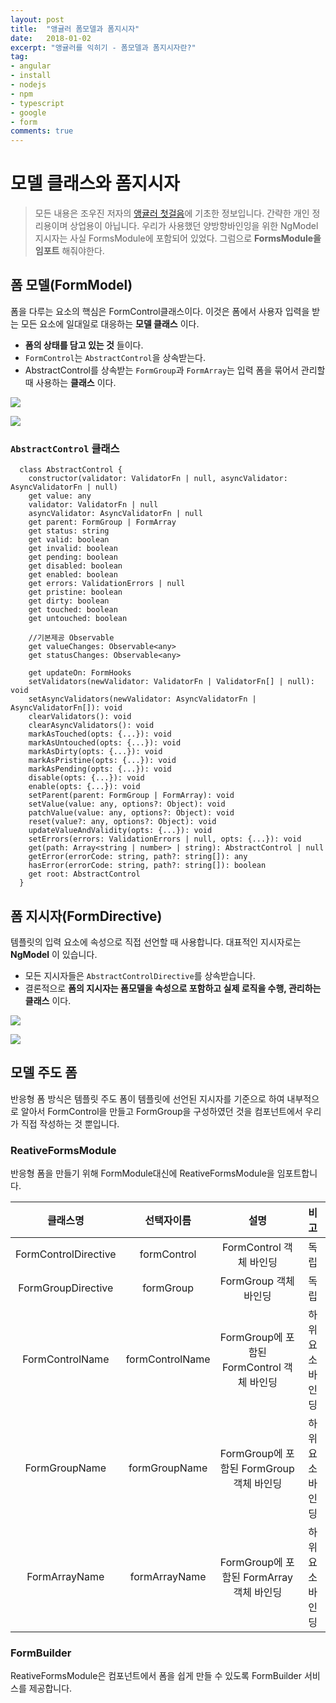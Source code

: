 ```yaml
---
layout: post
title:  "앵귤러 폼모델과 폼지시자"
date:   2018-01-02
excerpt: "앵귤러를 익히기 - 폼모델과 폼지시자란?"
tag:
- angular
- install
- nodejs
- npm
- typescript
- google
- form
comments: true
---
```


**모델 클래스와 폼지시자**
===
> 모든 내용은 조우진 저자의 [앵귤러 첫걸음](http://www.hanbit.co.kr/store/books/look.php?p_code=B3348481708)에 기초한 정보입니다. 간략한 개인 정리용이며 상업용이 아닙니다.
우리가 사용했던 양방향바인잉을 위한 NgModel 지시자는 사실 FormsModule에 포함되어 있었다. 그럼으로 **FormsModule을 임포트** 해줘야한다.


## **폼 모델(FormModel)**
폼을 다루는 요소의 핵심은 FormControl클래스이다. 이것은 폼에서 사용자 입력을 받는 모든 요소에 일대일로 대응하는 **모델 클래스** 이다.
 - **폼의 상태를 담고 있는 것** 들이다.
 - `FormControl`는 `AbstractControl`을 상속받는다.
 - AbstractControl를 상속받는 `FormGroup`과 `FormArray`는 입력 폼을 묶어서 관리할때 사용하는 **클래스** 이다.

![](https://github.com/SeonHyungJo/Angular/blob/master/image/FromPic1.JPG?raw=true)

![](https://github.com/SeonHyungJo/Angular/blob/master/image/FromPic2.JPG?raw=true)


### `AbstractControl` 클래스

```
  class AbstractControl {
    constructor(validator: ValidatorFn | null, asyncValidator: AsyncValidatorFn | null)
    get value: any
    validator: ValidatorFn | null
    asyncValidator: AsyncValidatorFn | null
    get parent: FormGroup | FormArray
    get status: string
    get valid: boolean
    get invalid: boolean
    get pending: boolean
    get disabled: boolean
    get enabled: boolean
    get errors: ValidationErrors | null
    get pristine: boolean
    get dirty: boolean
    get touched: boolean
    get untouched: boolean

    //기본제공 Observable
    get valueChanges: Observable<any>
    get statusChanges: Observable<any>

    get updateOn: FormHooks
    setValidators(newValidator: ValidatorFn | ValidatorFn[] | null): void
    setAsyncValidators(newValidator: AsyncValidatorFn | AsyncValidatorFn[]): void
    clearValidators(): void
    clearAsyncValidators(): void
    markAsTouched(opts: {...}): void
    markAsUntouched(opts: {...}): void
    markAsDirty(opts: {...}): void
    markAsPristine(opts: {...}): void
    markAsPending(opts: {...}): void
    disable(opts: {...}): void
    enable(opts: {...}): void
    setParent(parent: FormGroup | FormArray): void
    setValue(value: any, options?: Object): void
    patchValue(value: any, options?: Object): void
    reset(value?: any, options?: Object): void
    updateValueAndValidity(opts: {...}): void
    setErrors(errors: ValidationErrors | null, opts: {...}): void
    get(path: Array<string | number> | string): AbstractControl | null
    getError(errorCode: string, path?: string[]): any
    hasError(errorCode: string, path?: string[]): boolean
    get root: AbstractControl
  }
```


## **폼 지시자(FormDirective)**
템플릿의 입력 요소에 속성으로 직접 선언할 때 사용합니다. 대표적인 지시자로는 **NgModel** 이 있습니다.
  - 모든 지시자들은 `AbstractControlDirective`를 상속받습니다.
  - 결론적으로 **폼의 지시자는 폼모델을 속성으로 포함하고 실제 로직을 수행, 관리하는 클래스** 이다.

![](https://github.com/SeonHyungJo/Angular/blob/master/image/FromPic3.JPG?raw=true)

![](https://github.com/SeonHyungJo/Angular/blob/master/image/FromPic4.JPG?raw=true)


## **모델 주도 폼**
반응형 폼 방식은 템플릿 주도 폼이 템플릿에 선언된 지시자를 기준으로 하여 내부적으로 알아서 FormControl을 만들고 FormGroup을 구성하였던 것을 컴포넌트에서 우리가 직접 작성하는 것 뿐입니다.

### ReativeFormsModule
반응형 폼을 만들기 위해 FormModule대신에 ReativeFormsModule을 임포트합니다.

|클래스명|선택자이름|설명|비고|
|:-:|:-:|:-:|:-:|
|FormControlDirective|formControl|FormControl 객체 바인딩|독립|
|FormGroupDirective|formGroup|FormGroup 객체 바인딩|독립|
|FormControlName|formControlName|FormGroup에 포함된 FormControl 객체 바인딩|하위요소 바인딩|
|FormGroupName|formGroupName|FormGroup에 포함된 FormGroup 객체 바인딩|하위요소 바인딩|
|FormArrayName|formArrayName|FormGroup에 포함된 FormArray 객체 바인딩|하위요소 바인딩|

### FormBuilder
ReativeFormsModule은 컴포넌트에서 폼을 쉽게 만들 수 있도록 FormBuilder 서비스를 제공합니다.
